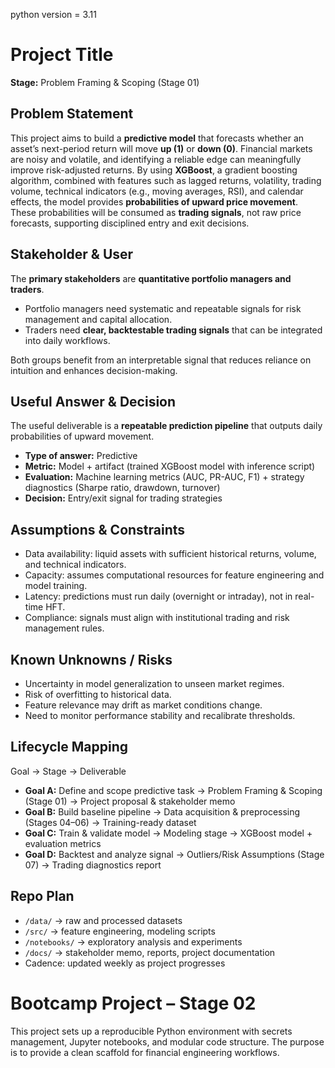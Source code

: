python version = 3.11

# Project Title
**Stage:** Problem Framing & Scoping (Stage 01)

## Problem Statement
This project aims to build a **predictive model** that forecasts whether an asset’s next-period return will move **up (1)** or **down (0)**. Financial markets are noisy and volatile, and identifying a reliable edge can meaningfully improve risk-adjusted returns. By using **XGBoost**, a gradient boosting algorithm, combined with features such as lagged returns, volatility, trading volume, technical indicators (e.g., moving averages, RSI), and calendar effects, the model provides **probabilities of upward price movement**. These probabilities will be consumed as **trading signals**, not raw price forecasts, supporting disciplined entry and exit decisions.

## Stakeholder & User
The **primary stakeholders** are **quantitative portfolio managers and traders**.  
- Portfolio managers need systematic and repeatable signals for risk management and capital allocation.  
- Traders need **clear, backtestable trading signals** that can be integrated into daily workflows.  

Both groups benefit from an interpretable signal that reduces reliance on intuition and enhances decision-making.

## Useful Answer & Decision
The useful deliverable is a **repeatable prediction pipeline** that outputs daily probabilities of upward movement.  
- **Type of answer:** Predictive  
- **Metric:** Model + artifact (trained XGBoost model with inference script)  
- **Evaluation:** Machine learning metrics (AUC, PR-AUC, F1) + strategy diagnostics (Sharpe ratio, drawdown, turnover)  
- **Decision:** Entry/exit signal for trading strategies  

## Assumptions & Constraints
- Data availability: liquid assets with sufficient historical returns, volume, and technical indicators.  
- Capacity: assumes computational resources for feature engineering and model training.  
- Latency: predictions must run daily (overnight or intraday), not in real-time HFT.  
- Compliance: signals must align with institutional trading and risk management rules.  

## Known Unknowns / Risks
- Uncertainty in model generalization to unseen market regimes.  
- Risk of overfitting to historical data.  
- Feature relevance may drift as market conditions change.  
- Need to monitor performance stability and recalibrate thresholds.  

## Lifecycle Mapping
Goal → Stage → Deliverable  
- **Goal A:** Define and scope predictive task → Problem Framing & Scoping (Stage 01) → Project proposal & stakeholder memo  
- **Goal B:** Build baseline pipeline → Data acquisition & preprocessing (Stages 04–06) → Training-ready dataset  
- **Goal C:** Train & validate model → Modeling stage → XGBoost model + evaluation metrics  
- **Goal D:** Backtest and analyze signal → Outliers/Risk Assumptions (Stage 07) → Trading diagnostics report  

## Repo Plan
- `/data/` → raw and processed datasets  
- `/src/` → feature engineering, modeling scripts  
- `/notebooks/` → exploratory analysis and experiments  
- `/docs/` → stakeholder memo, reports, project documentation  
- Cadence: updated weekly as project progresses  

# Bootcamp Project – Stage 02

This project sets up a reproducible Python environment with secrets management, 
Jupyter notebooks, and modular code structure. 
The purpose is to provide a clean scaffold for financial engineering workflows.


